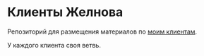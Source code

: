 # Клиенты Желнова

Репозиторий для размещения материалов по [моим клиентам](https://drzhelnov.com/#мои-клиенты).

У каждого клиента своя ветвь.
